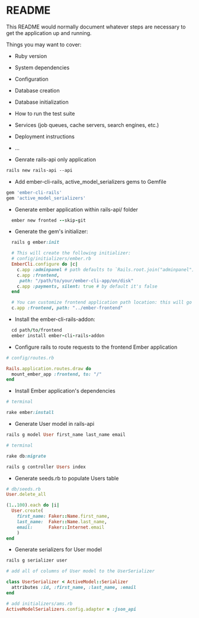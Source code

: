 # README

This README would normally document whatever steps are necessary to get the
application up and running.

Things you may want to cover:

* Ruby version

* System dependencies

* Configuration

* Database creation

* Database initialization

* How to run the test suite

* Services (job queues, cache servers, search engines, etc.)

* Deployment instructions

* ...

* Genrate rails-api only application

```html
rails new rails-api --api

```

* Add ember-cli-rails, active_model_serializers gems to Gemfile

```ruby
gem 'ember-cli-rails'
gem 'active_model_serializers'
```

* Generate ember application within rails-api/ folder

```ruby
  ember new fronted --skip-git
```

* Generate the gem's initializer:

```ruby
  rails g ember:init

  # This will create the following initializer:
  # config/initializers/ember.rb
  EmberCli.configure do |c|
    c.app :adminpanel # path defaults to `Rails.root.join("adminpanel")`
    c.app :frontend,
     path: "/path/to/your/ember-cli-app/on/disk"
    c.app :payments, silent: true # by default it's false
  end

  # You can customize frontend application path location: this will go up one folder level for ember-frontend folder
  c.app :frontend, path: "../ember-frontend"

```

* Install the ember-cli-rails-addon:

```ruby
  cd path/to/frontend
  ember install ember-cli-rails-addon
```

* Configure rails to route requests to the frontend Ember application
```ruby
# config/routes.rb

Rails.application.routes.draw do
  mount_ember_app :frontend, to: "/"
end
```

* Install Ember application's dependencies

```ruby
# terminal

rake ember:install
```

* Generate User model in rails-api

```ruby
rails g model User first_name last_name email

# terminal

rake db:migrate

rails g controller Users index

```

* Generate seeds.rb to populate Users table

```ruby
# db/seeds.rb
User.delete_all

(1..100).each do |i|
  User.create(
    first_name: Faker::Name.first_name,
    last_name:  Faker::Name.last_name,
    email:      Faker::Internet.email
    )
end
```

* Generate serializers for User model

```ruby
rails g serializer user

# add all of columns of User model to the UserSerializer

class UserSerializer < ActiveModel::Serializer
  attributes :id, :first_name, :last_name, :email
end

# add initializers/ams.rb
ActiveModelSerializers.config.adapter = :json_api

```
